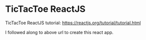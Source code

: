 # TicTacToe ReactJS
TicTacToe ReactJS tutorial: https://reactjs.org/tutorial/tutorial.html

I followed along to above url to create this react app.
